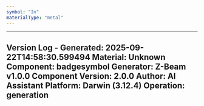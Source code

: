```yaml
---
symbol: "In"
materialType: "metal"
---
```


---
Version Log - Generated: 2025-09-22T14:58:30.599494
Material: Unknown
Component: badgesymbol
Generator: Z-Beam v1.0.0
Component Version: 2.0.0
Author: AI Assistant
Platform: Darwin (3.12.4)
Operation: generation
---